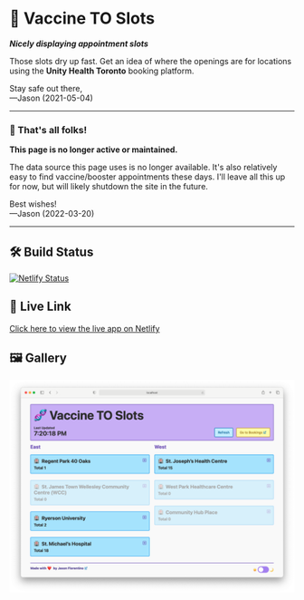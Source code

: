 # 🧬 Vaccine TO Slots  
***Nicely displaying appointment slots***  

Those slots dry up fast. Get an idea of where the openings are for locations using the **Unity Health Toronto** booking platform.  

Stay safe out there,  
—Jason (2021-05-04)

---

### 👋 That's all folks!
**This page is no longer active or maintained.**

The data source this page uses is no longer available. It's also relatively easy to find vaccine/booster appointments these days. I'll leave all this up for now, but will likely shutdown the site in the future.

Best wishes!  
—Jason (2022-03-20)

---

## 🛠 Build Status
[![Netlify Status](https://api.netlify.com/api/v1/badges/1909aeaa-e445-4d0b-9f4d-0c29412f9855/deploy-status)](https://app.netlify.com/sites/vaccinetoslots/deploys) 

## 🔗 Live Link
[Click here to view the live app on Netlify](https://vaccinetoslots.netlify.app/)

## 🖼 Gallery
![Screenshot of Vaccine TO Slots app](./demo/screenshot.png)
